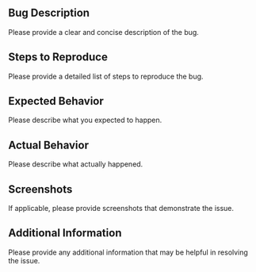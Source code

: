 ## Bug Description

Please provide a clear and concise description of the bug.

## Steps to Reproduce

Please provide a detailed list of steps to reproduce the bug.

## Expected Behavior

Please describe what you expected to happen.

## Actual Behavior

Please describe what actually happened.

## Screenshots

If applicable, please provide screenshots that demonstrate the issue.

## Additional Information

Please provide any additional information that may be helpful in resolving the issue.

